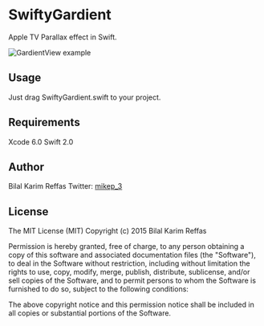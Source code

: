 # SwiftyGardient

Apple TV Parallax effect in Swift.

<img src="http://i.imgur.com/hl8yox0.png" alt="GardientView example">

## Usage

Just drag SwiftyGardient.swift to your project.

## Requirements

Xcode 6.0 Swift 2.0


## Author

Bilal Karim Reffas
Twitter: [mikep_3](https://twitter.com/reffas_bilal)


## License

The MIT License (MIT)
Copyright (c) 2015 Bilal Karim Reffas

Permission is hereby granted, free of charge, to any person obtaining a copy of this software and associated documentation files (the "Software"), to deal in the Software without restriction, including without limitation the rights to use, copy, modify, merge, publish, distribute, sublicense, and/or sell copies of the Software, and to permit persons to whom the Software is furnished to do so, subject to the following conditions:

The above copyright notice and this permission notice shall be included in all copies or substantial portions of the Software.
